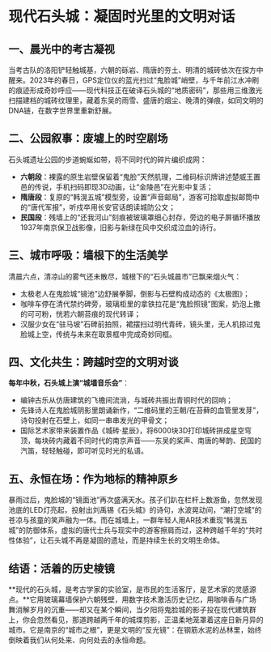 
# 现代石头城：凝固时光里的文明对话

## 一、晨光中的考古凝视  
当考古队的洛阳铲轻触城基，六朝的砾岩、隋唐的夯土、明清的城砖依次在探方中醒来。2023年的春日，GPS定位仪的蓝光扫过“鬼脸城”峭壁，与千年前江水冲刷的痕迹形成奇妙呼应——现代科技正在破译石头城的“地质密码”，那些用三维激光扫描建档的城砖纹理里，藏着东吴的雨雪、盛唐的烟尘、晚清的弹痕，如同文明的DNA链，在数字世界里重新舒展。

## 二、公园叙事：废墟上的时空剧场  
石头城遗址公园的步道蜿蜒如带，将不同时代的碎片编织成网：  
- **六朝段**：裸露的原生岩壁保留着“鬼脸”天然肌理，二维码标识牌讲述楚威王置邑的传说，手机扫码即现3D动画，让“金陵邑”在光影中复活；  
- **隋唐段**：复原的“韩滉五城”模型旁，设置“声音邮局”，游客可拾取虚拟邮筒中的“唐代军报”，听戍卒用长安官话朗读城防公文；  
- **民国段**：残墙上的“还我河山”刻痕被玻璃罩细心封存，旁边的电子屏循环播放1937年南京保卫战影像，旧影与新绿在风中交织成泣血的诗行。  

## 三、城市呼吸：墙根下的生活美学  
清晨六点，清凉山的雾气还未散尽，城根下的“石头城晨市”已飘来烟火气：  
- 太极老人在鬼脸城“镜池”边舒展拳脚，倒影与石壁构成动态的《太极图》；  
- 咖啡车停在清代禁约碑旁，玻璃柜里的拿铁拉花是“鬼脸照镜”图案，奶泡上撒的可可粉，恍若六朝苔痕的现代转译；  
- 汉服少女在“驻马坡”石碑前拍照，裙摆扫过明代青砖，镜头里，无人机掠过鬼脸城上空，传统与未来在取景框中完成奇妙同框。  

## 四、文化共生：跨越时空的文明对谈  
**每年中秋，石头城上演“城墙音乐会”**：  
- 编钟古乐从仿唐建筑的飞檐间流淌，与城砖共振出青铜时代的回响；  
- 先锋诗人在鬼脸城阴影里朗诵新作，“二维码里的王朝/在苔藓的血管里发芽”，诗句投射在石壁上，如同一串串发光的甲骨文；  
- 国际艺术家带来装置作品《城砖·星辰》，将6000块3D打印城砖拼成星空穹顶，每块砖内藏着不同时代的南京声音——东吴的桨声、南唐的琴韵、民国的汽笛，轻轻触碰，即可听见时光的私语。  

## 五、永恒在场：作为地标的精神原乡  
暴雨过后，鬼脸城的“镜面池”再次盛满天水。孩子们趴在栏杆上数游鱼，忽然发现池底的LED灯亮起，投射出刘禹锡《石头城》的诗句，水波晃动间，“潮打空城”的苍凉与孩童的笑声融为一体。而在城墙上，一群年轻人用AR技术重现“韩滉五城”的防御体系，虚拟的唐代士兵与现实中的游客擦肩而过，这种跨越千年的“共时性体验”，让石头城不再是凝固的遗址，而是持续生长的文明生命体。

## 结语：活着的历史棱镜  
**现代的石头城，是考古学家的实验室，是市民的生活客厅，是艺术家的灵感源点。**它用玻璃幕墙保护六朝残壁，用数字技术激活历史记忆，用咖啡香与广场舞消解岁月的沉重——却又在某个瞬间，当夕阳将鬼脸城的影子投在现代建筑群上，你会忽然看见，那道跨越两千年的城堞剪影，正温柔地笼罩着这座日新月异的城市。它是南京的“城市之根”，更是文明的“反光镜”：在钢筋水泥的丛林里，始终倒映着我们从何处来、向何处去的永恒命题。